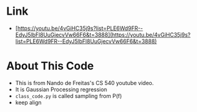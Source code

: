# Link
- [https://youtu.be/4vGiHC35j9s?list=PLE6Wd9FR--EdyJ5lbFl8UuGjecvVw66F6&t=3888](https://youtu.be/4vGiHC35j9s?list=PLE6Wd9FR--EdyJ5lbFl8UuGjecvVw66F6&t=3888)

# About This Code
- This is from Nando de Freitas's CS 540 youtube video.
- It is Gaussian Processing regression
- `class_code.py` is called sampling from P(f)
- keep align